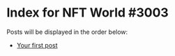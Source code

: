 # Index for NFT World #3003
Posts will be displayed in the order below:

- [Your first post](./001-first.md)

